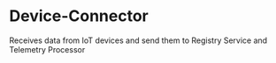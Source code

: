 # Device-Connector
Receives data from IoT devices and send them to Registry Service and Telemetry Processor
